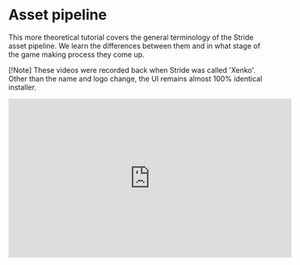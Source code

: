 # Asset pipeline
This more theoretical tutorial covers the general terminology of the Stride asset pipeline. We learn the differences between them and in what stage of the game making process they come up. 

[!Note]
These videos were recorded back when Stride was called 'Xenko'. Other than the name and logo change, the UI remains almost 100% identical installer.

<iframe width="560" height="315" src="https://www.youtube.com/embed/cGLg-ocJ9hA" frameborder="0" allow="accelerometer; autoplay; encrypted-media; gyroscope; picture-in-picture" allowfullscreen></iframe>